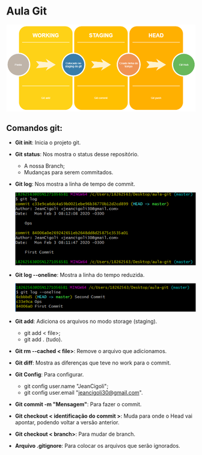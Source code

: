 # Aula Git 

![](/gif/git.png)

## Comandos git:

- **Git init**: Inicia o projeto git.

- **Git status**: Nos mostra o status desse repositório.
    * A nossa Branch;
    * Mudanças para serem commitados.

- **Git log**: Nos mostra a linha de tempo de commit.

    ![](/gif/1.PNG)

- **Git log --oneline**: Mostra a linha do tempo reduzida.

    ![](/gif/5.PNG)

- **Git add**: Adiciona os arquivos no modo storage (staging).
    * git add < file>;
    * git add . (tudo).

- **Git rm --cached < file>**: Remove o arquivo que adicionamos.

- **Git diff**: Mostra as diferenças que teve no work para o commit.

- **Git Config**: Para configurar.
    * git config user.name "JeanCigoli";
    * git config user.email "jeancigoli30@gmail.com".

- **Git commit -m "Mensagem"**: Para fazer o commit.

- **Git checkout < identificação do commit >**: Muda para onde o Head vai apontar, podendo voltar a versão anterior.

- **Git checkout < branch>**: Para mudar de branch.

- **Arquivo .gitignore**: Para colocar os arquivos que serão ignorados.